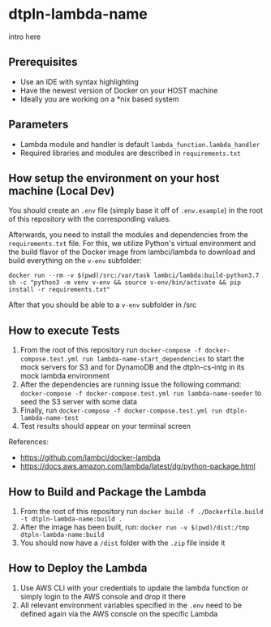 # dtpln-lambda-name
intro here

## Prerequisites

- Use an IDE with syntax highlighting
- Have the newest version of Docker on your HOST machine
- Ideally you are working on a *nix based system

## Parameters

- Lambda module and handler is default `lambda_function.lambda_handler`
- Required libraries and modules are described in `requirements.txt`

## How setup the environment on your host machine (Local Dev)

You should create an `.env` file (simply base it off of `.env.example`) in the root of this repository with the corresponding values. 

Afterwards, you need to install the modules and dependencies from the `requirements.txt` file. For this, we utilize Python's virtual environment and the build flavor of the Docker image from lambci/lambda to download and build everything on the `v-env` subfolder:

```
docker run --rm -v $(pwd)/src:/var/task lambci/lambda:build-python3.7 sh -c "python3 -m venv v-env && source v-env/bin/activate && pip install -r requirements.txt"
```

After that you should be able to a `v-env` subfolder in /src

## How to execute Tests

1. From the root of this repository run `docker-compose -f docker-compose.test.yml run lambda-name-start_dependencies` to start the mock servers for S3 and for DynamoDB and the dtpln-cs-intg in its mock lambda environment
2. After the dependencies are running issue the following command: `docker-compose -f docker-compose.test.yml run lambda-name-seeder` to seed the S3 server with some data
4. Finally, run `docker-compose -f docker-compose.test.yml run dtpln-lambda-name-test`
5. Test results should appear on your terminal screen

References:

- https://github.com/lambci/docker-lambda
- https://docs.aws.amazon.com/lambda/latest/dg/python-package.html

## How to Build and Package the Lambda

1. From the root of this repository run `docker build -f ./Dockerfile.build -t dtpln-lambda-name:build .`
2. After the image has been built, run: `docker run -v $(pwd)/dist:/tmp dtpln-lambda-name:build`
3. You should now have a `/dist` folder with the `.zip` file inside it

## How to Deploy the Lambda

1. Use AWS CLI with your credentials to update the lambda function or simply login to the AWS console and drop it there
2. All relevant environment variables specified in the `.env` need to be defined again via the AWS console on the specific Lambda

